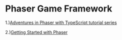 # Phaser Game Framework


1.)[Adventures in Phaser with TypeScript tutorial series](http://www.gamefromscratch.com/page/Adventures-in-Phaser-with-TypeScript-tutorial-series.aspx)

2.)[Getting Started with Phaser](http://phaser.io/tutorials/getting-started/index)